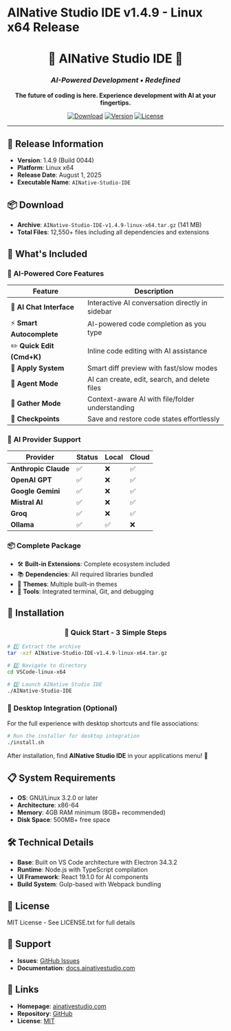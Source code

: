 # AINative Studio IDE v1.4.9 - Linux x64 Release

<div align="center">
  
# 🤖 AINative Studio IDE 🚀
### *AI-Powered Development • Redefined*

**The future of coding is here. Experience development with AI at your fingertips.**

[![Download](https://img.shields.io/badge/Download-Linux%20x64-blue?style=for-the-badge&logo=linux)](https://github.com/AINative-Studio/AINativeStudio-IDE/releases/tag/v1.4.9)
[![Version](https://img.shields.io/badge/Version-1.4.9-green?style=for-the-badge)](https://github.com/AINative-Studio/AINativeStudio-IDE/releases/tag/v1.4.9)
[![License](https://img.shields.io/badge/License-MIT-orange?style=for-the-badge)](https://github.com/AINative-Studio/AINativeStudio-IDE/blob/main/LICENSE.txt)

</div>

---

## 🚀 Release Information

- **Version**: 1.4.9 (Build 0044)
- **Platform**: Linux x64
- **Release Date**: August 1, 2025
- **Executable Name**: `AINative-Studio-IDE`

## 📦 Download

- **Archive**: `AINative-Studio-IDE-v1.4.9-linux-x64.tar.gz` (141 MB)
- **Total Files**: 12,550+ files including all dependencies and extensions

## 🎯 What's Included

### 🧠 **AI-Powered Core Features**
| Feature | Description |
|---------|-------------|
| 💬 **AI Chat Interface** | Interactive AI conversation directly in sidebar |
| ⚡ **Smart Autocomplete** | AI-powered code completion as you type |
| ✏️ **Quick Edit (Cmd+K)** | Inline code editing with AI assistance |
| 🔄 **Apply System** | Smart diff preview with fast/slow modes |
| 🤖 **Agent Mode** | AI can create, edit, search, and delete files |
| 🎯 **Gather Mode** | Context-aware AI with file/folder understanding |
| 💾 **Checkpoints** | Save and restore code states effortlessly |

### 🔌 **AI Provider Support**
<div align="center">

| Provider | Status | Local | Cloud |
|----------|--------|-------|-------|
| **Anthropic Claude** | ✅ | ❌ | ✅ |
| **OpenAI GPT** | ✅ | ❌ | ✅ |
| **Google Gemini** | ✅ | ❌ | ✅ |
| **Mistral AI** | ✅ | ❌ | ✅ |
| **Groq** | ✅ | ❌ | ✅ |
| **Ollama** | ✅ | ✅ | ❌ |

</div>

### 📦 **Complete Package**
- 🛠️ **Built-in Extensions**: Complete ecosystem included
- 📚 **Dependencies**: All required libraries bundled
- 🎨 **Themes**: Multiple built-in themes
- 🔧 **Tools**: Integrated terminal, Git, and debugging

## 🔧 Installation

<div align="center">

### 🚀 **Quick Start - 3 Simple Steps**

</div>

```bash
# 1️⃣ Extract the archive
tar -xzf AINative-Studio-IDE-v1.4.9-linux-x64.tar.gz

# 2️⃣ Navigate to directory  
cd VSCode-linux-x64

# 3️⃣ Launch AINative Studio IDE
./AINative-Studio-IDE
```

### 📱 **Desktop Integration (Optional)**
For the full experience with desktop shortcuts and file associations:
```bash
# Run the installer for desktop integration
./install.sh
```

After installation, find **AINative Studio IDE** in your applications menu! 🎉

## 📋 System Requirements

- **OS**: GNU/Linux 3.2.0 or later
- **Architecture**: x86-64
- **Memory**: 4GB RAM minimum (8GB+ recommended)
- **Disk Space**: 500MB+ free space

## 🛠️ Technical Details

- **Base**: Built on VS Code architecture with Electron 34.3.2
- **Runtime**: Node.js with TypeScript compilation
- **UI Framework**: React 19.1.0 for AI components
- **Build System**: Gulp-based with Webpack bundling

## 📄 License

MIT License - See LICENSE.txt for full details

## 🐛 Support

- **Issues**: [GitHub Issues](https://github.com/AINative-Studio/AINativeStudio-IDE/issues/new)
- **Documentation**: [docs.ainativestudio.com](https://docs.ainativestudio.com)

## 🔗 Links

- **Homepage**: [ainativestudio.com](https://ainativestudio.com)
- **Repository**: [GitHub](https://github.com/AINative-Studio/AINativeStudio-IDE)
- **License**: [MIT](https://github.com/AINative-Studio/AINativeStudio-IDE/blob/main/LICENSE.txt)